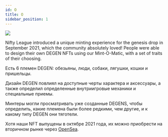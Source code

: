 ```yaml
---
id: О
title: О
sidebar_position: 1
---
```


![](/img/mintomatic.gif)

Nifty League introduced a unique minting experience for the genesis drop in September 2021, which the community absolutely loved! People were able to design their own DEGEN NFTs using our Mint-O-Matic, with a set of traits of their choosing.

Есть 6 племен DEGEN: обезьяны, люди, собаки, лягушки, кошки и пришельцы.

Дизайн DEGEN повлиял на доступные черты характера и аксессуары, а также определил определенные внутриигровые механики и специальные приемы.

Минтеры могли просматривать уже созданные DEGENS, чтобы определить, какие племена были более редкими, чем другие, и к какому типу DEGEN они тяготели.

Хотя наши NFT выпущены в октябре 2021 года, их можно приобрести на вторичном рынке через [OpenSea](https://opensea.io/collection/niftydegen).
